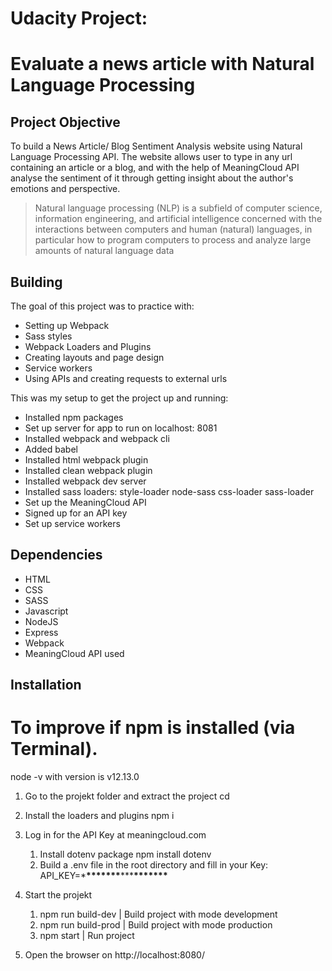 # Udacity Project:

# Evaluate a news article with Natural Language Processing

## Project Objective

To build a News Article/ Blog Sentiment Analysis website using Natural Language Processing API. The website allows user to type in any url containing an article or a blog, and with the help of MeaningCloud API analyse the sentiment of it through getting insight about the author's emotions and perspective.

> Natural language processing (NLP) is a subfield of computer science, information engineering, and artificial intelligence
> concerned with the interactions between computers and human (natural) languages, in particular how to program computers to
> process and analyze large amounts of natural language data

## Building

The goal of this project was to practice with:

- Setting up Webpack
- Sass styles
- Webpack Loaders and Plugins
- Creating layouts and page design
- Service workers
- Using APIs and creating requests to external urls

This was my setup to get the project up and running:

- Installed npm packages
- Set up server for app to run on localhost: 8081
- Installed webpack and webpack cli
- Added babel
- Installed html webpack plugin
- Installed clean webpack plugin
- Installed webpack dev server
- Installed sass loaders: style-loader node-sass css-loader sass-loader
- Set up the MeaningCloud API
- Signed up for an API key
- Set up service workers

## Dependencies

- HTML
- CSS
- SASS
- Javascript
- NodeJS
- Express
- Webpack
- MeaningCloud API used

## Installation

# To improve if npm is installed (via Terminal).

node -v with version is v12.13.0

1. Go to the projekt folder and extract the project
   cd <folder>

2. Install the loaders and plugins
   npm i

3. Log in for the API Key at meaningcloud.com

   1. Install dotenv package
      npm install dotenv
   2. Build a .env file in the root directory and fill in your Key:
      API_KEY=\***\*\*\*\*\*\*\***\*\*\***\*\*\*\*\*\*\***

4. Start the projekt

   1. npm run build-dev | Build project with mode development
   2. npm run build-prod | Build project with mode production
   3. npm start | Run project

5. Open the browser on http://localhost:8080/
